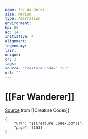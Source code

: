 ```yaml
---
name: Far Wanderer
size: Medium
type: Aberration
environment: 
hp: 88
ac: 14
initiative: 4
alignment: 
legendary: 
lair: 
unique: 
cr: 3
tags: 
source: "Creature Codex: 153"
url: ""
---
```

# [[Far Wanderer]]

[Source](zotero://open-pdf/library/items/NTNKJRHG?page=153) from [[Creature Codex]]

```pdf
{
	"url": "[[Creature Codex.pdf]]",
	"page": [153]
}
```

